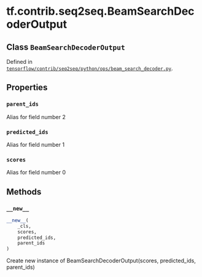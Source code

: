 <div itemscope itemtype="http://developers.google.com/ReferenceObject">
<meta itemprop="name" content="tf.contrib.seq2seq.BeamSearchDecoderOutput" />
<meta itemprop="property" content="parent_ids"/>
<meta itemprop="property" content="predicted_ids"/>
<meta itemprop="property" content="scores"/>
<meta itemprop="property" content="__new__"/>
</div>

# tf.contrib.seq2seq.BeamSearchDecoderOutput

## Class `BeamSearchDecoderOutput`





Defined in [`tensorflow/contrib/seq2seq/python/ops/beam_search_decoder.py`](https://www.tensorflow.org/code/tensorflow/contrib/seq2seq/python/ops/beam_search_decoder.py).



## Properties

<h3 id="parent_ids"><code>parent_ids</code></h3>

Alias for field number 2

<h3 id="predicted_ids"><code>predicted_ids</code></h3>

Alias for field number 1

<h3 id="scores"><code>scores</code></h3>

Alias for field number 0



## Methods

<h3 id="__new__"><code>__new__</code></h3>

``` python
__new__(
    _cls,
    scores,
    predicted_ids,
    parent_ids
)
```

Create new instance of BeamSearchDecoderOutput(scores, predicted_ids, parent_ids)



